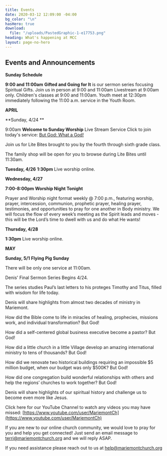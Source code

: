 ```yaml
---
title: Events
date: 2020-03-12 12:09:00 -04:00
bg_color: "\n"
hasHero: true
download:
  file: "/uploads/PastedGraphic-1-e17753.png"
heading: What's happening at MCC
layout: page-no-hero
---
```


## Events and Announcements

**Sunday Schedule**

**9:00 and 11:00am** 
**Gifted and Going for It** is our sermon series focusing Spiritual Gifts. Join us in person at 9:00 and 11:00am Livestream at 9:00am only. Children's classes at 9:00 and 11:00am. Youth meet at 12:30pm immediately following the 11:00 a.m. service in the Youth Room.

**APRIL**

**Sunday, 4/24 **

9:00am **Welcome to Sunday Worship** Live Stream Service Click to join today's service: [But God: What a God!](https://youtu.be/xGXqDOaVgig)

Join us for Lite Bites brought to you by the fourth through sixth grade class.

The family shop will be open for you to browse during Lite Bites until 11:30am.

**Tuesday, 4/26** 
**1:30pm** Live worship online.

**Wednesday, 4/27**

**7:00-8:00pm**  **Worship Night Tonight**

Prayer and Worship night format weekly @ 7:00 p.m., featuring worship, prayer, intercession, communion, prophetic prayer, healing prayer, testimonies, and opportunities to pray for one another in Body ministry. We will focus the flow of every week’s meeting as the Spirit leads and moves - this will be the Lord’s time to dwell with us and do what He wants!

**Thursday, 4/28** 

**1:30pm** Live worship online.


**MAY**

**Sunday, 5/1** **Flying Pig Sunday**

There will be only one service at 11:00am. 

Denis' Final Sermon Series Begins 4/24.

The series studies Paul’s last letters to his proteges Timothy and Titus, filled with wisdom for life today.

Denis will share highlights from almost two decades of ministry in Mariemont.

How did the Bible come to life in miracles of healing, prophecies, missions work, and individual transformation? But God!

How did a self-centered global business executive become a pastor? But God!

How did a little church in a little Village develop an amazing international ministry to tens of thousands? But God!

How did we renovate two historical buildings requiring an impossible $5 million budget, when our budget was only $500K? But God!

How did one congregation build wonderful relationships with others and help the regions’ churches to work together? But God!

Denis will share highlights of our spiritual history and challenge us to become even more like Jesus.

Click here for our YouTube Channel to watch any videos you may have missed:
[https://www.youtube.com/user/MariemontCh](https://www.youtube.com/user/MariemontCh)

If you are new to our online church community, we would love to pray for you and help you get connected! Just send an email message to [terri@mariemontchurch.org](http://terri@mariemontchurch.org) and we will reply ASAP.

If you need assistance please reach out to us at [help@mariemontchurch.org](http://help@mariemontchurch.org)


